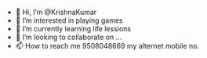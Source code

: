 - 👋 Hi, I’m @KrishnaKumar
- 👀 I’m interested in playing games
- 🌱 I’m currently learning life lessions
- 💞️ I’m looking to collaborate on ...
- 📫 How to reach me 9508048669 my alternet mobile no.
<!---
KrishnaKumarRauniyar/KrishnaKumarRauniyar is a ✨ special ✨ repository because its `README.md` (this file) appears on your GitHub profile.
You can click the Preview link to take a look at your changes.
--->
